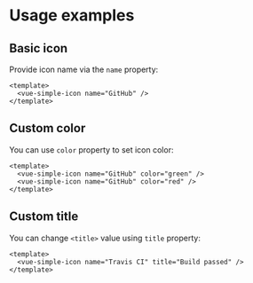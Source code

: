 # Usage examples

## Basic icon
Provide icon name via the `name` property:
```vue
<template>
  <vue-simple-icon name="GitHub" />
</template>
```

## Custom color
You can use `color` property to set icon color:
```vue
<template>
  <vue-simple-icon name="GitHub" color="green" />
  <vue-simple-icon name="GitHub" color="red" />
</template>
```

## Custom title
You can change `<title>` value using `title` property:
```vue
<template>
  <vue-simple-icon name="Travis CI" title="Build passed" />
</template>
```
